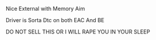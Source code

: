 Nice External with Memory Aim


Driver is Sorta Dtc on both EAC And BE 

DO NOT SELL THIS OR I WILL RAPE YOU IN YOUR SLEEP
